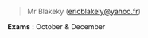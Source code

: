 > Mr Blakeky (ericblakely@yahoo.fr)

**Exams** : October & December
<!--stackedit_data:
eyJoaXN0b3J5IjpbLTE1OTA3MDM0MjksLTgxMzUxNjc1OCwyMT
I1ODg5MjcsNDg2NDQxMjYwXX0=
-->